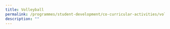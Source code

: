 ```yaml
---
title: Volleyball
permalink: /programmes/student-development/co-curricular-activities/volleyball/
description: ""
---
```

